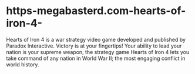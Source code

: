 # https-megabasterd.com-hearts-of-iron-4-
Hearts of Iron 4 is a war strategy video game developed and published by Paradox Interactive. Victory is at your fingertips! Your ability to lead your nation is your supreme weapon, the strategy game Hearts of Iron 4 lets you take command of any nation in World War II; the most engaging conflict in world history.
